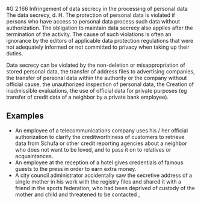 #G 2.166 Infringement of data secrecy in the processing of personal data
The data secrecy, d. H. The protection of personal data is violated if persons who have access to personal data process such data without authorization. The obligation to maintain data secrecy also applies after the termination of the activity. The cause of such violations is often an ignorance by the editors of applicable data protection regulations that were not adequately informed or not committed to privacy when taking up their duties.

Data secrecy can be violated by the non-deletion or misappropriation of stored personal data, the transfer of address files to advertising companies, the transfer of personal data within the authority or the company without official cause, the unauthorized inspection of personal data, the Creation of inadmissible evaluations, the use of official data for private purposes (eg transfer of credit data of a neighbor by a private bank employee).



## Examples 
* An employee of a telecommunications company uses his / her official authorization to clarify the creditworthiness of customers to retrieve data from Schufa or other credit reporting agencies about a neighbor who does not want to be loved, and to pass it on to relatives or acquaintances.
* An employee at the reception of a hotel gives credentials of famous guests to the press in order to earn extra money.
* A city council administrator accidentally saw the secretive address of a single mother in his work with the registry files and shared it with a friend in the sports federation, who had been deprived of custody of the mother and child and threatened to be contacted ,




